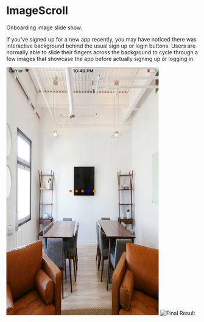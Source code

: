 # ImageScroll

Onboarding image slide show.

If you've signed up for a new app recently, you may have noticed there was interactive background behind the usual sign up or 
login buttons. Users are normally able to slide their fingers across the background to cycle through a few images that showcase
the app before actually signing up or logging in.

<img src="image1.png" alt="Final Result" width="400px;" height="650px;"/>
<img src="image2.png" alt="Final Result" width="400px;" height="650px;"/>

